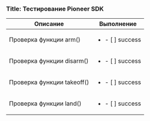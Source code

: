 ### Title: Тестирование Pioneer SDK
| Описание | Выполнение |
| ---      | ---        |
| Проверка функции arm() | <ul><li> - [ ] success</li></ul> |
| Проверка функции disarm() | <ul><li> - [ ] success </li></ul> |
| Проверка функции takeoff() | <ul><li> - [ ] success </li></ul> |
| Проверка функции land() | <ul><li> - [ ] success </li></ul> |